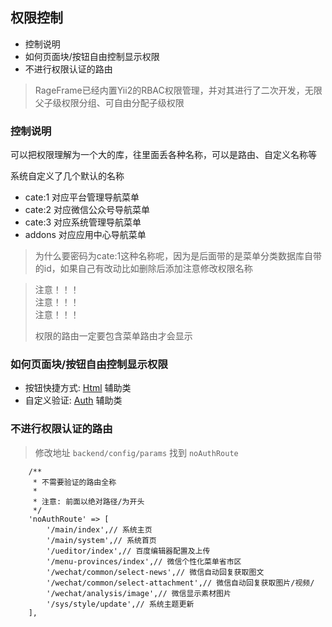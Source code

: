 ## 权限控制

- 控制说明
- 如何页面块/按钮自由控制显示权限
- 不进行权限认证的路由

> RageFrame已经内置Yii2的RBAC权限管理，并对其进行了二次开发，无限父子级权限分组、可自由分配子级权限

### 控制说明

可以把权限理解为一个大的库，往里面丢各种名称，可以是路由、自定义名称等

系统自定义了几个默认的名称

- cate:1 对应平台管理导航菜单
- cate:2 对应微信公众号导航菜单
- cate:3 对应系统管理导航菜单
- addons 对应应用中心导航菜单

> 为什么要密码为cate:1这种名称呢，因为是后面带的是菜单分类数据库自带的id，如果自己有改动比如删除后添加注意修改权限名称  


> 注意！！！  
> 注意！！！  
> 注意！！！  
>
> 权限的路由一定要包含菜单路由才会显示

### 如何页面块/按钮自由控制显示权限

- 按钮快捷方式: [Html](helper-html.md) 辅助类
- 自定义验证: [Auth](helper-auth.md) 辅助类

### 不进行权限认证的路由

> 修改地址 `backend/config/params` 找到 `noAuthRoute`

```
    /**
     * 不需要验证的路由全称
     *
     * 注意: 前面以绝对路径/为开头
     */
    'noAuthRoute' => [
        '/main/index',// 系统主页
        '/main/system',// 系统首页
        '/ueditor/index',// 百度编辑器配置及上传
        '/menu-provinces/index',// 微信个性化菜单省市区
        '/wechat/common/select-news',// 微信自动回复获取图文
        '/wechat/common/select-attachment',// 微信自动回复获取图片/视频/
        '/wechat/analysis/image',// 微信显示素材图片
        '/sys/style/update',// 系统主题更新
    ],
```
    



